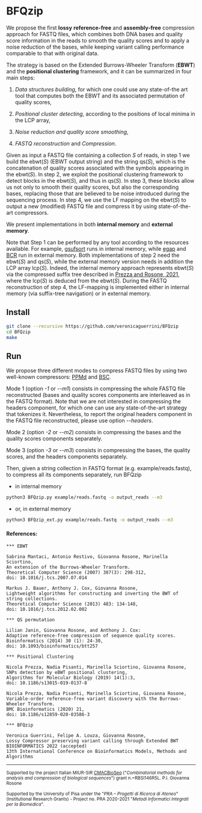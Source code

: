 # BFQzip

We propose the first **lossy** **reference-free** and **assembly-free** compression approach for FASTQ files, which combines both DNA bases and quality score information in the reads to smooth the quality scores and to apply a noise reduction of the bases, while keeping variant calling performance comparable to that with original data.

The strategy is based on the Extended Burrows-Wheeler Transform (**EBWT**) and the **positional clustering** framework, and it can be summarized in four main steps:

1. *Data structures building*, for which one could use any state-of-the art tool that computes both the EBWT and its associated permutation of quality scores,

2. *Positional cluster detecting*, according to the positions of local minima in the LCP array,

3. *Noise reduction and quality score smoothing*, 

4. *FASTQ reconstruction* and *Compression*.

Given as input a FASTQ file containing a collection *S* of reads, in step 1 we build the ebwt(*S*) (EBWT output string) and the string qs(*S*), which is the concatenation of quality scores associated with the symbols appearing in the ebwt(*S*). In step 2, we exploit the positional clustering framework to detect blocks in the ebwt(*S*), and thus in qs(*S*).
In step 3, these blocks allow us not only to smooth their quality scores, but also the corresponding bases, replacing those that are believed to be noise introduced during the sequencing process. In step 4, we use the LF mapping on the ebwt(*S*) to output a new (modified) FASTQ file and compress it by using state-of-the-art compressors. 

We present implementations in both **internal memory** and **external memory**.

Note that Step 1 can be performed by any tool according to the resources available. For example, [gsufsort](https://github.com/felipelouza/gsufsort) runs in internal memory, while [egap](https://github.com/felipelouza/egap) and [BCR](https://github.com/giovannarosone/BCR_LCP_GSA) run in external memory.
Both implementations of step 2 need the ebwt(*S*) and qs(*S*), while the external memory version needs in addition the LCP array lcp(*S*). 
Indeed, the internal memory approach represents ebwt(*S*) via the compressed suffix tree described in [Prezza and Rosone, 2021](https://doi.org/10.1016/j.tcs.2020.11.024), where the lcp(*S*) is deduced from the ebwt(*S*). 
During the FASTQ reconstruction of step 4, the LF-mapping is implemented either in internal memory (via suffix-tree navigation) or in external memory.

## Install

```sh
git clone --recursive https://github.com/veronicaguerrini/BFQzip
cd BFQzip 
make
```

## Run

We propose three different modes to compress FASTQ files by using two well-known compressors: [PPMd](https://www.7-zip.org/7z.html) and [BSC](http://libbsc.com/).

Mode 1 (option *-1* or *--m1*) consists in compressing the whole FASTQ file reconstructed (bases and quality scores components are interleaved as in the FASTQ format). Note that we are not interested in compressing the headers component, for which one can use any state-of-the-art strategy that tokenizes it. Nevertheless, to report the original headers component in the FASTQ file reconstructed, please use option *--headers*.

Mode 2 (option *-2* or *--m2*) consists in compressing the bases and the quality scores components separately. 

Mode 3 (option *-3* or *--m3*) consists in compressing the bases, the quality scores, and the headers components separately.

Then, given a string collection in FASTQ format (e.g. example/reads.fastq), to compress all its components separately, run BFQzip

- in internal memory 

```sh
python3 BFQzip.py example/reads.fastq -o output_reads --m3
```
- or, in external memory

```sh
python3 BFQzip_ext.py example/reads.fastq -o output_reads --m3
```

#### References:

    *** EBWT
    
    Sabrina Mantaci, Antonio Restivo, Giovanna Rosone, Marinella Sciortino,
    An extension of the Burrows-Wheeler Transform.
    Theoretical Computer Science (2007) 387(3): 298-312,
    doi: 10.1016/j.tcs.2007.07.014
    
    Markus J. Bauer, Anthony J. Cox, Giovanna Rosone,
    Lightweight algorithms for constructing and inverting the BWT of string collections. 
    Theoretical Computer Science (2013) 483: 134-148,
    doi: 10.1016/j.tcs.2012.02.002
    
    *** QS permutation
    
    Lilian Janin, Giovanna Rosone, and Anthony J. Cox: 
    Adaptive reference-free compression of sequence quality scores. 
    Bioinformatics (2014) 30 (1): 24-30, 
    doi: 10.1093/bioinformatics/btt257
    
    *** Positional Clustering
    
    Nicola Prezza, Nadia Pisanti, Marinella Sciortino, Giovanna Rosone,
    SNPs detection by eBWT positional clustering,
    Algorithms for Molecular Biology (2019) 14(1):3,
    doi: 10.1186/s13015-019-0137-8
    
    Nicola Prezza, Nadia Pisanti, Marinella Sciortino, Giovanna Rosone,
    Variable-order reference-free variant discovery with the Burrows-Wheeler Transform.
    BMC Bioinformatics (2020) 21,
    doi: 10.1186/s12859-020-03586-3
    
    *** BFQzip
    
    Veronica Guerrini, Felipe A. Louza, Giovanna Rosone,
    Lossy Compressor preserving variant calling through Extended BWT
    BIOINFORMATICS 2022 (accepted) 
    13th International Conference on Bioinformatics Models, Methods and Algorithms

---
<small> Supported by the project Italian MIUR-SIR [CMACBioSeq][240fb5f5] ("_Combinatorial methods for analysis and compression of biological sequences_") grant n.~RBSI146R5L. P.I. Giovanna Rosone</small>

[240fb5f5]: http://pages.di.unipi.it/rosone/CMACBioSeq.html

<small> Supported by the University of Pisa under the "_PRA – Progetti di Ricerca di Ateneo_" (Institutional Research Grants) - Project no. PRA 2020-2021 "_Metodi Informatici Integrati per la Biomedica_".</small>
